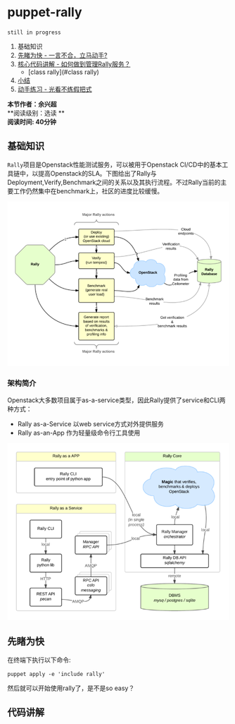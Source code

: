 # puppet-rally
`still in progress`

1. 基础知识
2. [先睹为快 - 一言不合，立马动手?](#先睹为快)
3. [核心代码讲解 - 如何做到管理Rally服务？](#核心代码讲解)
    - [class rally](#class rally)
4. [小结](##小结)
5. [动手练习 - 光看不练假把式](##动手练习)

**本节作者：余兴超**    
**阅读级别：选读 **  
**阅读时间: 40分钟**

## 基础知识

`Rally`项目是Openstack性能测试服务，可以被用于Openstack CI/CD中的基本工具链中，以提高Openstack的SLA。下图给出了Rally与Deployment,Verify,Benchmark之间的关系以及其执行流程。不过Rally当前的主要工作仍然集中在benchmark上，社区的进度比较缓慢。

![](../images/03/rally-process.png)
### 架构简介
Openstack大多数项目属于as-a-service类型，因此Rally提供了service和CLI两种方式：

- Rally as-a-Service  以web service方式对外提供服务
- Rally as-an-App     作为轻量级命令行工具使用

![](../images/03/rally-Arch.png)

## 先睹为快

在终端下执行以下命令:  
```
puppet apply -e 'include rally'
```

然后就可以开始使用rally了，是不是so easy？

## 代码讲解



